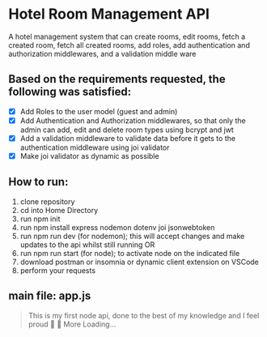 # Hotel Room Management API

A hotel management system that can create rooms, edit rooms, fetch a created room, fetch all created rooms, add roles, add authentication and authorization middlewares, and a validation middle ware

## Based on the requirements requested, the following was satisfied:

- [x] Add Roles to the user model (guest and admin)
- [x] Add Authentication and Authorization middlewares, so that only the admin can add, edit and delete room types using bcrypt and jwt
- [x] Add a validation middleware to validate data before it gets to the authentication middleware using joi validator
- [x] Make joi validator as dynamic as possible

## How to run:

1. clone repository
2. cd into Home Directory
3. run npm init
4. run npm install express nodemon dotenv joi jsonwebtoken
5. run npm run dev (for nodemon); this will accept changes and make updates to the api whilst still running OR
6. run npm run start (for node); to activate node on the indicated file
7. download postman or insomnia or dynamic client extension on VSCode
8. perform your requests

## main file: app.js

> This is my first node api, done to the best of my knowledge and I feel proud :tada: :rocket:
> More Loading...
